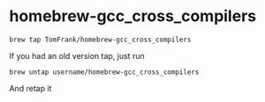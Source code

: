 # homebrew-gcc_cross_compilers

`brew tap TomFrank/homebrew-gcc_cross_compilers`

If you had an old version tap, just run

`brew untap username/homebrew-gcc_cross_compilers`

And retap it
